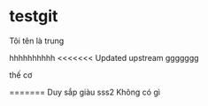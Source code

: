 # testgit

Tôi tên là trung

hhhhhhhhhh
<<<<<<< Updated upstream
ggggggg

thế cơ

=======
Duy sắp giàu
sss2
Không có gì
